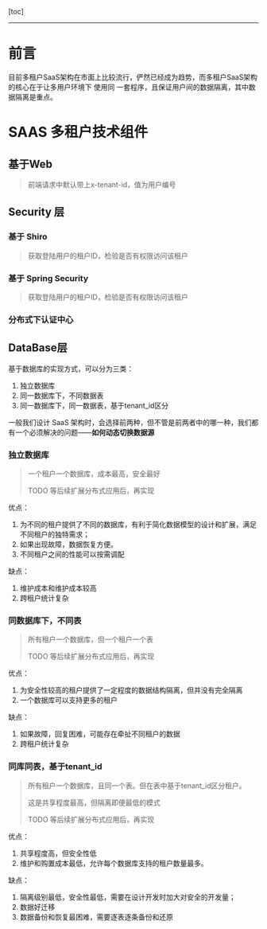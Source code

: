 [toc]

---

# 前言

目前多租户SaaS架构在市面上比较流行，俨然已经成为趋势，而多租户SaaS架构的核心在于让多用户环境下 使用同 一套程序，且保证用户间的数据隔离，其中数据隔离是重点。  



# SAAS 多租户技术组件

## 基于Web
> 前端请求中默认带上x-tenant-id，值为用户编号

## Security 层
### 基于 Shiro
> 获取登陆用户的租户ID，检验是否有权限访问该租户

### 基于 Spring Security

> 获取登陆用户的租户ID，检验是否有权限访问该租户

### 分布式下认证中心

## DataBase层
基于数据库的实现方式，可以分为三类：

1. 独立数据库
2. 同一数据库下，不同数据表
3. 同一数据库下，同一数据表，基于tenant_id区分

一般我们设计 SaaS 架构时，会选择前两种，但不管是前两者中的哪一种，我们都有一个必须解决的问题——**如何动态切换数据源**

### 独立数据库

> 一个租户一个数据库，成本最高，安全最好
>
> TODO 等后续扩展分布式应用后，再实现

优点：

1. 为不同的租户提供了不同的数据库，有利于简化数据模型的设计和扩展，满足不同租户的独特需求；
2. 如果出现故障，数据恢复方便。
3. 不同租户之间的性能可以按需调配

缺点：

1. 维护成本和维护成本较高
2. 跨租户统计复杂

### 同数据库下，不同表

> 所有租户一个数据库，但一个租户一个表
>
> TODO 等后续扩展分布式应用后，再实现

优点：

1. 为安全性较高的租户提供了一定程度的数据结构隔离，但并没有完全隔离
2. 一个数据库可以支持更多的租户

缺点：

1. 如果故障，回复困难，可能存在牵扯不同租户的数据
2. 跨租户统计复杂

### 同库同表，基于tenant_id

> 所有租户一个数据库，且同一个表。但在表中基于tenant_id区分租户。
>
> 这是共享程度最高，但隔离即便最低的模式
>
> TODO 等后续扩展分布式应用后，再实现

优点：

1. 共享程度高，但安全性低
2. 维护和购置成本最低，允许每个数据库支持的租户数量最多。 

缺点：

1. 隔离级别最低，安全性最低，需要在设计开发时加大对安全的开发量；
2. 数据好迁移
3. 数据备份和恢复最困难，需要逐表逐条备份和还原




